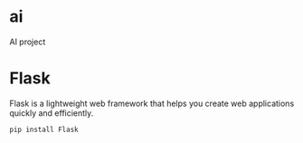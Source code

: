 # ai
AI project

# Flask
Flask is a lightweight web framework that helps you create web applications quickly and efficiently.

```
pip install Flask
```
